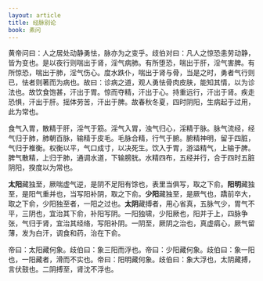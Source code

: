 ```yaml
---
layout: article
title: 经脉别论
book: 素问
---
```


黄帝问曰：人之居处动静勇怯，脉亦为之变乎。歧伯对曰：凡人之惊恐恚劳动静，皆为变也。是以夜行则喘出于肾，淫气病肺。有所堕恐，喘出于肝，淫气害脾。有所惊恐，喘出于肺，淫气伤心。度水跌仆，喘出于肾与骨，当是之时，勇者气行则已，怯者则著而为病也。故曰：诊病之道，观人勇怯骨肉皮肤，能知其情，以为诊法也。故饮食饱甚，汗出于胃。惊而夺精，汗出于心。持重远行，汗出于肾。疾走恐惧，汗出于肝。摇体劳苦，汗出于脾。故春秋冬夏，四时阴阳，生病起于过用，此为常也。

食气入胃，散精于肝，淫气于筋。淫气入胃，浊气归心，淫精于脉。脉气流经，经气归于肺，肺朝百脉，输精于皮毛。毛脉合精，行气于腑。腑精神明，留于四脏，气归于椎衡。权衡以平，气口成寸，以决死生。饮入于胃，游溢精气，上输于脾。脾气散精，上归于肺，通调水道，下输膀胱。水精四布，五经并行，合于四时五脏阴阳，揆度以为常也。

**太阳**藏独至，厥喘虚气逆，是阴不足阳有馀也，表里当俱写，取之下俞。**阳明**藏独至，是阳气重并也，当写阳补阴，取之下俞。**少阳**藏独至，是厥气也，蹻前卒大，取之下俞，少阳独至者，一阳之过也。**太阴**藏搏者，用心省真，五脉气少，胃气不平，三阴也，宜治其下俞，补阳写阴。一阳独啸，少阳厥也，阳并于上，四脉争张，气归于肾，宜治其经络，写阳补阴。一阴至，厥阴之治也，真虚㾓心，厥气留薄，发为白汗，调食和药，治在下俞。

帝曰：太阳藏何象。歧伯曰：象三阳而浮也。帝曰：少阳藏何象。歧伯曰：象一阳也，一阳藏者，滑而不实也。帝曰：阳明藏何象。歧伯曰：象大浮也，太阴藏搏，言伏鼓也。二阴搏至，肾沈不浮也。

